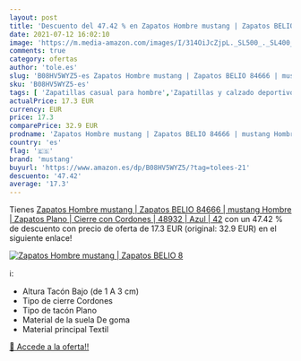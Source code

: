 ```yaml
---
layout: post
title: 'Descuento del 47.42 % en Zapatos Hombre mustang | Zapatos BELIO 8'
date: 2021-07-12 16:02:10
image: 'https://m.media-amazon.com/images/I/314OiJcZjpL._SL500_._SL400_.jpg'
comments: true
category: ofertas
author: 'tole.es'
slug: 'B08HV5WYZ5-es Zapatos Hombre mustang | Zapatos BELIO 84666 | mustang...'
sku: 'B08HV5WYZ5-es'
tags: [ 'Zapatillas casual para hombre','Zapatillas y calzado deportivo para hombre','Zapatos','Zapatos para hombre','Zapatos y complementos','mustang','zapatos', ]
actualPrice: 17.3 EUR
currency: EUR
price: 17.3
comparePrice: 32.9 EUR
prodname: 'Zapatos Hombre mustang | Zapatos BELIO 84666 | mustang Hombre | Zapatos Plano | Cierre con Cordones | 48932 | Azul | 42'
country: 'es'
flag: '🇪🇸'
brand: 'mustang'
buyurl: 'https://www.amazon.es/dp/B08HV5WYZ5/?tag=tolees-21'
descuento: '47.42'
average: '17.3'
---
```


Tienes [Zapatos Hombre mustang | Zapatos BELIO 84666 | mustang Hombre | Zapatos Plano | Cierre con Cordones | 48932 | Azul | 42](https://www.amazon.es/dp/B08HV5WYZ5/?tag=tolees-21) con un 47.42 % de descuento con precio de oferta de 17.3 EUR (original: 32.9 EUR) en el siguiente enlace!

[![Zapatos Hombre mustang | Zapatos BELIO 8](https://m.media-amazon.com/images/I/314OiJcZjpL._SL500_._SL400_.jpg)](https://www.amazon.es/dp/B08HV5WYZ5/?tag=tolees-21)

ℹ️:

- Altura Tacón Bajo (de 1 A 3 cm)
- Tipo de cierre Cordones
- Tipo de tacón Plano
- Material de la suela De goma
- Material principal Textil

[🛒 Accede a la oferta!!](https://www.amazon.es/dp/B08HV5WYZ5/?tag=tolees-21)
